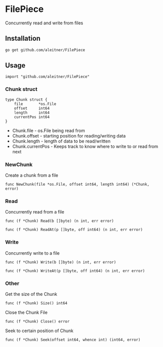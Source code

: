 # FilePiece

Concurrently read and write from files

## Installation
```BASH
go get github.com/aleitner/FilePiece
```

## Usage
```Golang
import "github.com/aleitner/FilePiece"
```

### Chunk struct
```Golang
type Chunk struct {
	file       *os.File
	offset     int64
	length     int64
	currentPos int64
}
```
* Chunk.file - os.File being read from
* Chunk.offset - starting position for reading/writing data
* Chunk.length - length of data to be read/written
* Chunk.currentPos - Keeps track to know where to write to or read from next

### NewChunk
Create a chunk from a file
```Golang
func NewChunk(file *os.File, offset int64, length int64) (*Chunk, error)
```

### Read
Concurrently read from a file
```Golang
func (f *Chunk) Read(b []byte) (n int, err error)
```
```Golang
func (f *Chunk) ReadAt(p []byte, off int64) (n int, err error)
```

### Write
Concurrently write to a file
```Golang
func (f *Chunk) Write(b []byte) (n int, err error)
```
```Golang
func (f *Chunk) WriteAt(p []byte, off int64) (n int, err error)
```

### Other
Get the size of the Chunk
```Golang
func (f *Chunk) Size() int64
```

Close the Chunk File
```Golang
func (f *Chunk) Close() error
```

Seek to certain position of Chunk
```Golang
func (f *Chunk) Seek(offset int64, whence int) (int64, error)
```
